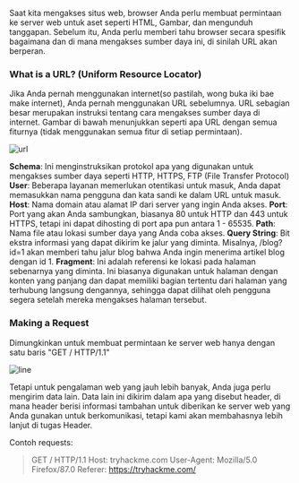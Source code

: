 Saat kita mengakses situs web, browser Anda perlu membuat permintaan ke server web untuk aset seperti HTML, Gambar, dan mengunduh tanggapan. Sebelum itu, Anda perlu memberi tahu browser secara spesifik bagaimana dan di mana mengakses sumber daya ini, di sinilah URL akan berperan.

### What is a URL? (Uniform Resource Locator)
Jika Anda pernah menggunakan internet(so pastilah, wong buka iki bae make internet), Anda pernah menggunakan URL sebelumnya. URL sebagian besar merupakan instruksi tentang cara mengakses sumber daya di internet. Gambar di bawah menunjukkan seperti apa URL dengan semua fiturnya (tidak menggunakan semua fitur di setiap permintaan).

![url](https://raw.githubusercontent.com/yingcrackerhades/cybersec-module/main/Pre%20Security/How%20The%20Web%20Work/HTTP%20in%20detail/Image/newurl.png)

**Schema**: Ini menginstruksikan protokol apa yang digunakan untuk mengakses sumber daya seperti HTTP, HTTPS, FTP (File Transfer Protocol)
**User**: Beberapa layanan memerlukan otentikasi untuk masuk, Anda dapat memasukkan nama pengguna dan kata sandi ke dalam URL untuk masuk.
**Host**: Nama domain atau alamat IP dari server yang ingin Anda akses.
**Port**: Port yang akan Anda sambungkan, biasanya 80 untuk HTTP dan 443 untuk HTTPS, tetapi ini dapat dihosting di port apa pun antara 1 - 65535.
**Path**: Nama file atau lokasi sumber daya yang Anda coba akses.
**Query String**: Bit ekstra informasi yang dapat dikirim ke jalur yang diminta. Misalnya, /blog?id=1 akan memberi tahu jalur blog bahwa Anda ingin menerima artikel blog dengan id 1.
**Fragment**: Ini adalah referensi ke lokasi pada halaman sebenarnya yang diminta. Ini biasanya digunakan untuk halaman dengan konten yang panjang dan dapat memiliki bagian tertentu dari halaman yang terhubung langsung dengannya, sehingga dapat dilihat oleh pengguna segera setelah mereka mengakses halaman tersebut.

### Making a Request
Dimungkinkan untuk membuat permintaan ke server web hanya dengan satu baris "GET / HTTP/1.1"

![line](https://raw.githubusercontent.com/yingcrackerhades/cybersec-module/main/Pre%20Security/How%20The%20Web%20Work/HTTP%20in%20detail/Image/line.png)

Tetapi untuk pengalaman web yang jauh lebih banyak, Anda juga perlu mengirim data lain. Data lain ini dikirim dalam apa yang disebut header, di mana header berisi informasi tambahan untuk diberikan ke server web yang Anda gunakan untuk berkomunikasi, tetapi kami akan membahasnya lebih lanjut di tugas Header.

Contoh requests:
> GET / HTTP/1.1
Host: tryhackme.com
User-Agent: Mozilla/5.0 Firefox/87.0
Referer: https://tryhackme.com/

